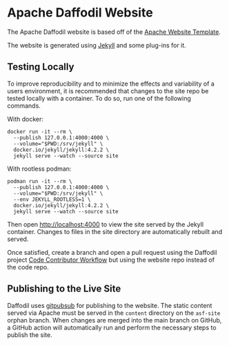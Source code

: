 <!--
{% comment %}
Licensed to the Apache Software Foundation (ASF) under one or more
contributor license agreements.  See the NOTICE file distributed with
this work for additional information regarding copyright ownership.
The ASF licenses this file to you under the Apache License, Version 2.0
(the "License"); you may not use this file except in compliance with
the License.  You may obtain a copy of the License at

http://www.apache.org/licenses/LICENSE-2.0

Unless required by applicable law or agreed to in writing, software
distributed under the License is distributed on an "AS IS" BASIS,
WITHOUT WARRANTIES OR CONDITIONS OF ANY KIND, either express or implied.
See the License for the specific language governing permissions and
limitations under the License.
{% endcomment %}
-->

# Apache Daffodil Website

The Apache Daffodil website is based off of the [Apache Website Template](https://github.com/apache/apache-website-template).

The website is generated using [Jekyll](https://jekyllrb.com/) and some plug-ins for it.

## Testing Locally

To improve reproducibility and to minimize the effects and variability of a
users environment, it is recommended that changes to the site repo be tested
locally with a container. To do so, run one of the following commands.

With docker:

    docker run -it --rm \
      --publish 127.0.0.1:4000:4000 \
      --volume="$PWD:/srv/jekyll" \
      docker.io/jekyll/jekyll:4.2.2 \
      jekyll serve --watch --source site

With rootless podman:

    podman run -it --rm \
      --publish 127.0.0.1:4000:4000 \
      --volume="$PWD:/srv/jekyll" \
      --env JEKYLL_ROOTLESS=1 \
      docker.io/jekyll/jekyll:4.2.2 \
      jekyll serve --watch --source site

Then open [http://localhost:4000](http://localhost:4000) to view the site
served by the Jekyll container. Changes to files in the site directory are
automatically rebuilt and served.

Once satisfied, create a branch and open a pull request using the Daffodil
project [Code Contributor Workflow](https://cwiki.apache.org/confluence/display/DAFFODIL/Code+Contributor+Workflow)
but using the website repo instead of the code repo.

## Publishing to the Live Site

Daffodil uses [gitpubsub](https://www.apache.org/dev/gitpubsub.html) for
publishing to the website. The static content served via Apache must be served
in the ``content`` directory on the ``asf-site`` orphan branch. When changes
are merged into the main branch on GitHub, a GitHub action will automatically
run and perform the necessary steps to publish the site.
